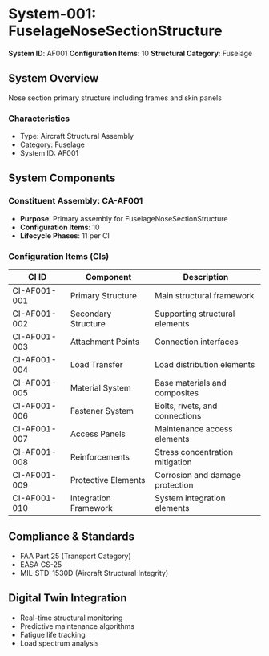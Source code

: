 # System-001: FuselageNoseSectionStructure

**System ID**: AF001
**Configuration Items**: 10
**Structural Category**: Fuselage

## System Overview

Nose section primary structure including frames and skin panels

### Characteristics
- Type: Aircraft Structural Assembly
- Category: Fuselage
- System ID: AF001

## System Components

### Constituent Assembly: CA-AF001
- **Purpose**: Primary assembly for FuselageNoseSectionStructure
- **Configuration Items**: 10
- **Lifecycle Phases**: 11 per CI

### Configuration Items (CIs)

| CI ID | Component | Description |
|-------|-----------|-------------|
| CI-AF001-001 | Primary Structure | Main structural framework |
| CI-AF001-002 | Secondary Structure | Supporting structural elements |
| CI-AF001-003 | Attachment Points | Connection interfaces |
| CI-AF001-004 | Load Transfer | Load distribution elements |
| CI-AF001-005 | Material System | Base materials and composites |
| CI-AF001-006 | Fastener System | Bolts, rivets, and connections |
| CI-AF001-007 | Access Panels | Maintenance access elements |
| CI-AF001-008 | Reinforcements | Stress concentration mitigation |
| CI-AF001-009 | Protective Elements | Corrosion and damage protection |
| CI-AF001-010 | Integration Framework | System integration elements |

## Compliance & Standards
- FAA Part 25 (Transport Category)
- EASA CS-25
- MIL-STD-1530D (Aircraft Structural Integrity)

## Digital Twin Integration
- Real-time structural monitoring
- Predictive maintenance algorithms
- Fatigue life tracking
- Load spectrum analysis
